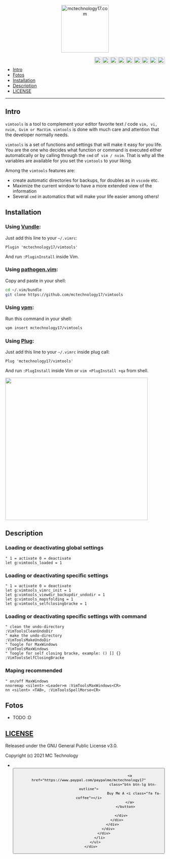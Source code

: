 <div align="center">

  [<img align="center" alt="mctechnology17.com" width="150px" height="150px" src="https://github.com/mctechnology17/mctechnology17/blob/main/src/vimtools2.GIF" />][youtube]

</div>

<div align="right">

  [<img align="right" alt="mctechnology17.com" width="22px" src="https://github.com/mctechnology17/mctechnology17/blob/main/src/web.png" />][website]
  [<img align="right" alt="MC Technology | YouTube" width="22px" src="https://github.com/mctechnology17/mctechnology17/blob/main/src/youtube.png" />][youtube]
  [<img align="right" alt="@mctechnology17 | Twitter" width="22px" src="https://github.com/mctechnology17/mctechnology17/blob/main/src/twitter.png" />][twitter]
  [<img align="right" alt="@mctechnology17 | Instagram" width="22px" src="https://github.com/mctechnology17/mctechnology17/blob/main/src/instagram.png" />][instagram]
  [<img align="right" alt="MC Technology17 | Facebook" width="22px" src="https://github.com/mctechnology17/mctechnology17/blob/main/src/facebook.png" />][facebook]
  [<img align="right" alt="@mctechnology17 | Tiktok" width="22px" src="https://github.com/mctechnology17/mctechnology17/blob/main/src/tiktok.png" />][tiktok]
  [<img align="right" alt="@mctechnology17 | Twicht" width="22px" src="https://github.com/mctechnology17/mctechnology17/blob/main/src/twitch.png" />][twitch]
  [<img align="right" alt="@mctechnology17 | Telegram" width="22px" src="https://github.com/mctechnology17/mctechnology17/blob/main/src/telegram.png" />][telegram]
  [<img align="right" alt="@mctechnology17 | Reddit" width="22px" src="https://github.com/mctechnology17/mctechnology17/blob/main/src/reddit.png" />][reddit]

</div>
<br>


- [Intro](#Intro)
- [Fotos](#Fotos)
- [Installation](#Installation)
- [Description](#Description)
- [LICENSE](#LICENSE)

----

## Intro
`vimtools` is a tool to complement your editor
favorite text / code `vim, vi, nvim, Gvim or MacVim`. `vimtools` is done
with much care and attention that the developer normally needs.

`vimtools` is a set of functions and settings that will make it easy for you
life. You are the one who decides what function or command is executed
either automatically or by calling through the `cmd` of` vim / nvim`.
That is why all the variables are available for you
set the `vimtools` to your liking.

Among the `vimtools` features are:
- create automatic directories for backups, for doubles as in
  `vscode` etc.
- Maximize the current window to have a more extended view of the
  information
- Several `cmd` in automatics that will make your life easier among others!

## Installation

### Using [Vundle](https://github.com/gmarik/vundle):

Just add this line to your `~/.vimrc`:

```vim
Plugin 'mctechnology17/vimtools'
```
And run `:PluginInstall` inside Vim.

### Using [pathogen.vim](https://github.com/tpope/vim-pathogen):

Copy and paste in your shell:

```bash
cd ~/.vim/bundle
git clone https://github.com/mctechnology17/vimtools
```

### Using [vpm](https://github.com/KevinSjoberg/vpm):

Run this command in your shell:

```bash
vpm insert mctechnology17/vimtools
```

### Using [Plug](https://github.com/junegunn/vim-plug):

Just add this line to your `~/.vimrc` inside plug call:

```vim
Plug 'mctechnology17/vimtools'
```

And run `:PlugInstall` inside Vim or `vim +PlugInstall +qa` from shell.

<img src="https://github.com/mctechnology17/mctechnology17/blob/main/src/PlugInstall.gif" height="450">

## Description

### Loading or deactivating global settings
```vim
" 1 = activate 0 = deactivate
let g:vimtools_loaded = 1
```
### Loading or deactivating specific settings
```vim
" 1 = activate 0 = deactivate
let g:vimtools_vimrc_init = 1
let g:vimtools_viewdir_backupdir_undodir = 1
let g:vimtools_mapsfolding = 1
let g:vimtools_selfclosingbracke = 1
```
### Loading or deactivating specific settings with command
```vim
" clean the undo-directory
:VimToolsCleanUndoDir
" make the undo-directory
:VimToolsMakeUndoDir
" Toogle for MaxWindows
:VimToolsMaxWindows
" Toogle for self closing bracke, example: () [] {}
:VimToolsSelfClosingBracke
```
### Maping recommended
```vim
" on/off MaxWindows
nnoremap <silent> <Leader>m :VimToolsMaxWindows<CR>
nn <silent> <TAB>, :VimToolsSpellMorse<CR>
```

## Fotos
- TODO :D

## [LICENSE](LICENSE)

Released under the GNU General Public License v3.0.

Copyright (c) 2021 MC Technology

<div id="slider" class="slider-dark slider-colored ">
      <div class="flexslider slider-wrapper">
          <ul class="slides">
              <li>
                  <div class="slider-background-image">
                      <div class="layer-stretch">
                          <div class="slider-info">
                              <div class="row">
                                  <div class="col-sm-12 text-center">
                                      <br>
                                      <button class="btn btn-outline btn-light btn-pill btn-outline-1x btn-gradient text-dark m-1">

                                          <a href="https://www.paypal.com/paypalme/mctechnology17"
                                             class="btn btn-lg btn-outline">
                                              Buy Me A <i class="fa fa-coffee"></i>
                                          </a>
                                      </button>

                                  </div>
                              </div>
                          </div>
                      </div>
                  </div>
              </li>
          </ul>
      </div>
</div>

[website]: https://mctechnology17.com
[twitter]: https://twitter.com/mctechnology17
[youtube]: https://www.youtube.com/channel/UC_mYh5PYPHBJ5YYUj8AIkcw?view_as=subscriber
[instagram]: https://www.instagram.com/mctechnology17/
[twitch]: https://www.twitch.tv/mctechnology17
[tiktok]: https://www.tiktok.com/@mctechnology17
[facebook]: https://m.facebook.com/mctechnology17/
[telegram]: https://t.me/mctechnology
[reddit]:https://www.reddit.com/user/mctechnology17

[vimtools]: https://github.com/mctechnology17/vimtools
[jailbreakrepo]: https://mctechnology17.github.io/
[uiglitch]: https://repo.packix.com/package/com.mctechnology.uiglitch/
[uiswitches]: https://repo.packix.com/package/com.mctechnology.uiswitches/
[uibadge]: https://repo.packix.com/package/com.mctechnology.uibadge/
[youtuberepo]: https://github.com/mctechnology17/youtube_repo_mc_technology

